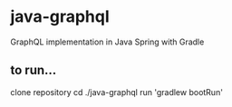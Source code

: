 # java-graphql
GraphQL implementation in Java Spring with Gradle


## to run...
clone repository
cd ./java-graphql
run 'gradlew bootRun'

